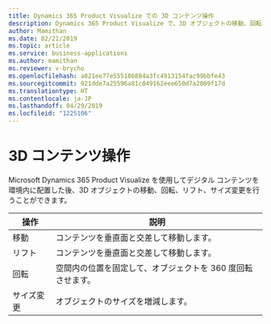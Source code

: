 ```yaml
---
title: Dynamics 365 Product Visualize での 3D コンテンツ操作
description: Dynamics 365 Product Visualize で、3D オブジェクトの移動、回転、リフト、サイズ変更ができます
author: Mamithan
ms.date: 02/21/2019
ms.topic: article
ms.service: business-applications
ms.author: mamithan
ms.reviewer: v-brycho
ms.openlocfilehash: a821ee77e555186884a3fc4913154fac99bbfe43
ms.sourcegitcommit: 921dde7a25596a81c049162eee650d7a2009f17d
ms.translationtype: HT
ms.contentlocale: ja-JP
ms.lasthandoff: 04/29/2019
ms.locfileid: "1225106"
---
```

# <a name="3d-content-manipulation"></a>3D コンテンツ操作

Microsoft Dynamics 365 Product Visualize を使用してデジタル コンテンツを環境内に配置した後、3D オブジェクトの移動、回転、リフト、サイズ変更を行うことができます。

|操作|説明|
|--------|-----------------------------------------------------------------------------------------|
|移動    |コンテンツを垂直面と交差して移動します。|
|リフト    |コンテンツを垂直面と交差して移動します。|
|回転  |空間内の位置を固定して、オブジェクトを 360 度回転させます。|
|サイズ変更  |オブジェクトのサイズを増減します。|
